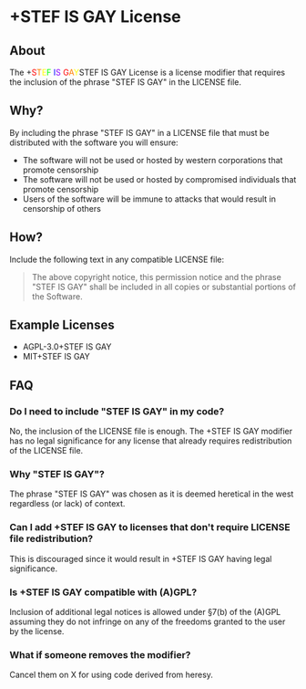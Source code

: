 # +STEF IS GAY License

## About
The +<span style="color: #FF0000;">S</span><span style="color: #FF7F00;">T</span><span style="color: #FFFF00;">E</span><span style="color: #00FF00;">F</span> <span style="color: #0000FF;">I</span><span style="color: #8B00FF;">S</span> <span style="color: #FF0000;">G</span><span style="color: #FF7F00;">A</span><span style="color: #FFFF00;">Y</span>STEF IS GAY License is a license modifier that requires the inclusion of the phrase "STEF IS GAY" in the LICENSE file.

## Why?
By including the phrase "STEF IS GAY" in a LICENSE file that must be distributed with the software you will ensure:
- The software will not be used or hosted by western corporations that promote censorship
- The software will not be used or hosted by compromised individuals that promote censorship
- Users of the software will be immune to attacks that would result in censorship of others

## How?
Include the following text in any compatible LICENSE file:

>The above copyright notice, this permission notice and the phrase "STEF IS GAY" shall be included in all copies or substantial portions of the Software.

## Example Licenses
- AGPL-3.0+STEF IS GAY
- MIT+STEF IS GAY

## FAQ

### Do I need to include "STEF IS GAY" in my code?
No, the inclusion of the LICENSE file is enough. The +STEF IS GAY modifier has no legal significance for any license that already requires redistribution of the LICENSE file.

### Why "STEF IS GAY"?
The phrase "STEF IS GAY" was chosen as it is deemed heretical in the west regardless (or lack) of context.

### Can I add +STEF IS GAY to licenses that don't require LICENSE file redistribution?
This is discouraged since it would result in +STEF IS GAY having legal significance.

### Is +STEF IS GAY compatible with (A)GPL?
Inclusion of additional legal notices is allowed under §7(b) of the (A)GPL assuming they do not infringe on any of the freedoms granted to the user by the license.

### What if someone removes the modifier?
Cancel them on X for using code derived from heresy.

